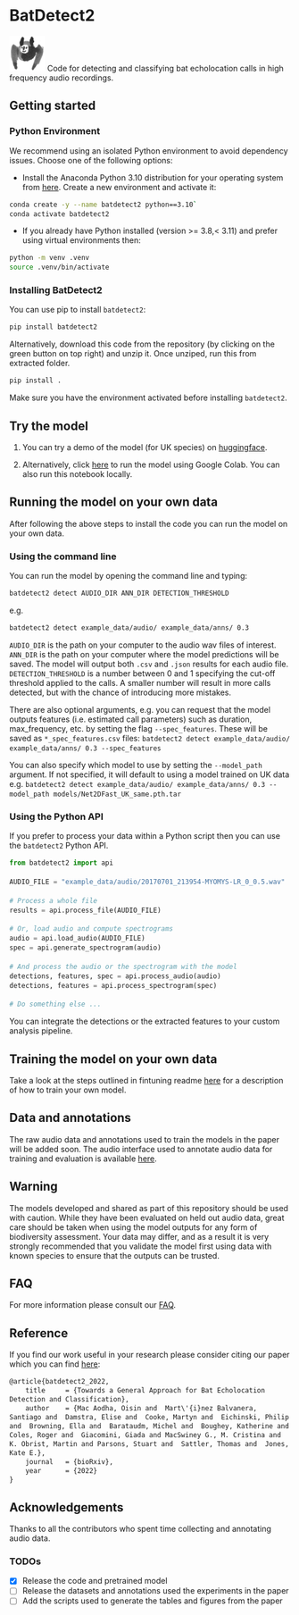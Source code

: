 # BatDetect2
<img style="display: block-inline;" width="64" height="64" src="ims/bat_icon.png"> Code for detecting and classifying bat echolocation calls in high frequency audio recordings.

## Getting started
### Python Environment

We recommend using an isolated Python environment to avoid dependency issues. Choose one
of the following options:

* Install the Anaconda Python 3.10 distribution for your operating system from [here](https://www.continuum.io/downloads). Create a new environment and activate it:

```bash
conda create -y --name batdetect2 python==3.10`
conda activate batdetect2
``````

* If you already have Python installed (version >= 3.8,< 3.11) and prefer using virtual environments then:

```bash
python -m venv .venv
source .venv/bin/activate
```

### Installing BatDetect2
You can use pip to install `batdetect2`:

```bash
pip install batdetect2
```

Alternatively, download this code from the repository (by clicking on the green button on top right) and unzip it.
Once unziped, run this from extracted folder.

```bash
pip install .
```

Make sure you have the environment activated before installing `batdetect2`.


## Try the model
1) You can try a demo of the model (for UK species) on [huggingface](https://huggingface.co/spaces/macaodha/batdetect2).

2) Alternatively, click [here](https://colab.research.google.com/github/macaodha/batdetect2/blob/master/batdetect2_notebook.ipynb) to run the model using Google Colab. You can also run this notebook locally.


## Running the model on your own data

After following the above steps to install the code you can run the model on your own data.


### Using the command line

You can run the model by opening the command line and typing:
```bash
batdetect2 detect AUDIO_DIR ANN_DIR DETECTION_THRESHOLD
```
e.g.
```bash
batdetect2 detect example_data/audio/ example_data/anns/ 0.3
```

`AUDIO_DIR` is the path on your computer to the audio wav files of interest.
`ANN_DIR` is the path on your computer where the model predictions will be saved. The model will output both `.csv` and `.json` results for each audio file.
`DETECTION_THRESHOLD` is a number between 0 and 1 specifying the cut-off threshold applied to the calls. A smaller number will result in more calls detected, but with the chance of introducing more mistakes.

There are also optional arguments, e.g. you can request that the model outputs features (i.e. estimated call parameters) such as duration, max_frequency, etc. by setting the flag `--spec_features`. These will be saved as `*_spec_features.csv` files:
`batdetect2 detect example_data/audio/ example_data/anns/ 0.3 --spec_features`

You can also specify which model to use by setting the `--model_path` argument. If not specified, it will default to using a model trained on UK data e.g.
`batdetect2 detect example_data/audio/ example_data/anns/ 0.3 --model_path models/Net2DFast_UK_same.pth.tar`


### Using the Python API

If you prefer to process your data within a Python script then you can use the `batdetect2` Python API.

```python
from batdetect2 import api

AUDIO_FILE = "example_data/audio/20170701_213954-MYOMYS-LR_0_0.5.wav"

# Process a whole file
results = api.process_file(AUDIO_FILE)

# Or, load audio and compute spectrograms
audio = api.load_audio(AUDIO_FILE)
spec = api.generate_spectrogram(audio)

# And process the audio or the spectrogram with the model
detections, features, spec = api.process_audio(audio)
detections, features = api.process_spectrogram(spec)

# Do something else ...
```

You can integrate the detections or the extracted features to your custom analysis pipeline.


## Training the model on your own data
Take a look at the steps outlined in fintuning readme [here](bat_detect/finetune/readme.md) for a description of how to train your own model.


## Data and annotations
The raw audio data and annotations used to train the models in the paper will be added soon.
The audio interface used to annotate audio data for training and evaluation is available [here](https://github.com/macaodha/batdetect2_GUI).


## Warning
The models developed and shared as part of this repository should be used with caution.
While they have been evaluated on held out audio data, great care should be taken when using the model outputs for any form of biodiversity assessment.
Your data may differ, and as a result it is very strongly recommended that you validate the model first using data with known species to ensure that the outputs can be trusted.


## FAQ
For more information please consult our [FAQ](faq.md).


## Reference
If you find our work useful in your research please consider citing our paper which you can find [here](https://www.biorxiv.org/content/10.1101/2022.12.14.520490v1):
```
@article{batdetect2_2022,
    title     = {Towards a General Approach for Bat Echolocation Detection and Classification},
    author    = {Mac Aodha, Oisin and  Mart\'{i}nez Balvanera, Santiago and  Damstra, Elise and  Cooke, Martyn and  Eichinski, Philip and  Browning, Ella and  Barataudm, Michel and  Boughey, Katherine and  Coles, Roger and  Giacomini, Giada and MacSwiney G., M. Cristina and  K. Obrist, Martin and Parsons, Stuart and  Sattler, Thomas and  Jones, Kate E.},
    journal   = {bioRxiv},
    year      = {2022}
}
```

## Acknowledgements
Thanks to all the contributors who spent time collecting and annotating audio data.


### TODOs
- [x] Release the code and pretrained model  
- [ ] Release the datasets and annotations used the experiments in the paper 
- [ ] Add the scripts used to generate the tables and figures from the paper 
